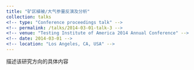 ```yaml
---
title: "矿区植被/大气参量反演及分析"
collection: talks
<!-- type: "Conference proceedings talk" -->
<!-- permalink: /talks/2014-03-01-talk-3 -->
<!-- venue: "Testing Institute of America 2014 Annual Conference" -->
<!-- date: 2014-03-01 -->
<!-- location: "Los Angeles, CA, USA" -->
---
```


描述该研究方向的具体内容

